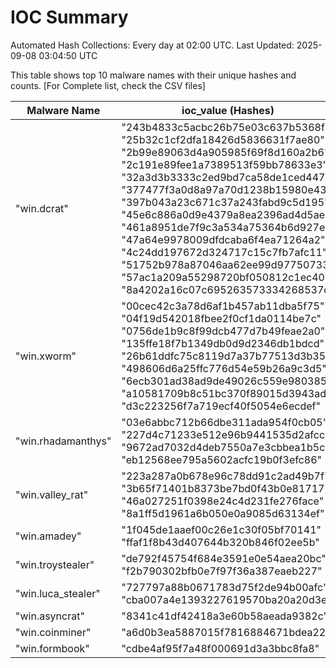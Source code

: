 # IOC Summary

Automated Hash Collections: Every day at 02:00 UTC. Last Updated: 2025-09-08 03:04:50 UTC

This table shows top 10 malware names with their unique hashes and counts. [For Complete list, check the CSV files]

| Malware Name | ioc_value (Hashes) | Count |
|--------------|--------------------|-------|
|  "win.dcrat" |  "243b4833c5acbc26b75e03c637b5368f"<br> "25b32c1cf2dfa18426d5836631f7ae80"<br> "2b99e89063d4a905985f69f8d160a2b6"<br> "2c191e89fee1a7389513f59bb78633e3"<br> "32a3d3b3333c2ed9bd7ca58de1ced447"<br> "377477f3a0d8a97a70d1238b15980e43"<br> "397b043a23c671c37a243fabd9c5d195"<br> "45e6c886a0d9e4379a8ea2396ad4d5ae"<br> "461a8951de7f9c3a534a75364b6d927e"<br> "47a64e9978009dfdcaba6f4ea71264a2"<br> "4c24dd197672d324717c15c7fb7afc11"<br> "51752b978a87046aa62ee99d97750733"<br> "57ac1a209a55298720bf050812c1ec40"<br> "8a4202a16c07c695263573334268537d" | 14 |
|  "win.xworm" |  "00cec42c3a78d6af1b457ab11dba5f75"<br> "04f19d542018fbee2f0cf1da0114be7c"<br> "0756de1b9c8f99dcb477d7b49feae2a0"<br> "135ffe18f7b1349db0d9d2346db1bdcd"<br> "26b61ddfc75c8119d7a37b77513d3b35"<br> "498606d6a25ffc776d54e59b26a9c3d5"<br> "6ecb301ad38ad9de49026c559e980385"<br> "a10581709b8c51bc370f89015d3943ad"<br> "d3c223256f7a719ecf40f5054e6ecdef" | 9 |
|  "win.rhadamanthys" |  "03e6abbc712b66dbe311ada954f0cb05"<br> "227d4c71233e512e96b9441535d2afcc"<br> "9672ad7032d4deb7550a7e3cbbea1b5c"<br> "eb12568ee795a5602acfc19b0f3efc86" | 4 |
|  "win.valley_rat" |  "223a287a0b678e96c78dd91c2ad49b7f"<br> "3b65f71401b8373be7bd0f43b0e81717"<br> "46a027251f0398e24c4d231fe276face"<br> "8a1ff5d1961a6b050e0a9085d63134ef" | 4 |
|  "win.amadey" |  "1f045de1aaef00c26e1c30f05bf70141"<br> "ffaf1f8b43d407644b320b846f02ee5b" | 2 |
|  "win.troystealer" |  "de792f45754f684e3591e0e54aea20bc"<br> "f2b790302bfb0e7f97f36a387eaeb227" | 2 |
|  "win.luca_stealer" |  "727797a88b0671783d75f2de94b00afc"<br> "cba007a4e1393227619570ba20a20d3e" | 2 |
|  "win.asyncrat" |  "8341c41df42418a3e60b58aeada9382c" | 1 |
|  "win.coinminer" |  "a6d0b3ea5887015f7816884671bdea22" | 1 |
|  "win.formbook" |  "cdbe4af95f7a48f000691d3a3bbc8fa8" | 1 |